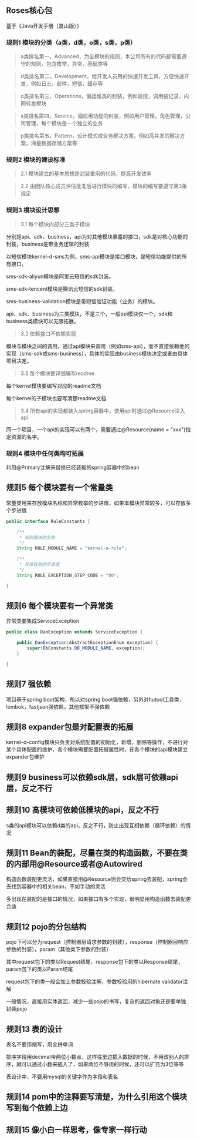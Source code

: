 ## Roses核心包

基于《Java开发手册（嵩山版）》

### 规则1 模块的分类（a类，d类，o类，s类，p类）

> a类排名第一，Advanced，为全模块的规则，本公司所有的代码都需要遵守的规则，包含枚举，异常，基础类等

> d类排名第二，Development，给开发人员用的快速开发工具，方便快速开发，例如日志，邮件，短信，缓存等

> o类排名第三，Operations，偏运维类的封装，例如监控，调用链记录，内网转发模块

> s类排名第四，Service，偏应用功能的封装，例如用户管理，角色管理，公司管理，每个模块是一个独立的业务

> p类排名第五，Pattern，设计模式或业务解决方案，例如高并发的解决方案，海量数据存储方案等

### 规则2 模块的建设标准

> 2.1 模块建立的基本思想是封装重用的代码，提高开发效率

> 2.2 由团队核心成员评估批准后进行模块的编写，模块的编写要遵守第3条规定

### 规则3 模块设计思想

> 3.1 每个模块内部分三类子模块

分别是api、sdk、business，api为对其他模块暴露的接口，sdk是对核心功能的封装，business是带业务逻辑的封装

以短信模块kernel-d-sms为例，sms-api模块是接口模块，是短信功能提供的所有接口。

sms-sdk-aliyun模块是阿里云短信的sdk封装。

sms-sdk-tencent模块是腾讯云短信的sdk封装。

sms-business-validation模块是带短信验证功能（业务）的模块。

api、sdk、business为三类模块，不是三个，一般api模块仅一个，sdk和business类模块可以无限拓展。

> 3.2 依赖接口不依赖实现

模块与模块之间的调用，通过api模块来调用（例如sms-api），而不直接依赖他的实现（sms-sdk或sms-business），具体的实现由business模块决定或者由具体项目决定。

> 3.3 每个模块要详细编写readme

每个kernel模块要编写对应的readme文档

每个kernel的子模块也要写清楚readme文档

> 3.4 所有api的实现都装入spring容器中，使用api时通过@Resource注入api

同一个项目，一个api的实现可以有两个，需要通过@Resource(name = "xxx")指定资源的名字。

### 规则4 模块中任何类均可拓展

利用@Primary注解来替换已经装载的spring容器中的bean

## 规则5 每个模块要有一个常量类

常量类用来存放模块名称和异常枚举的步进值，如果本模块异常较多，可以存放多个步进值

```java
public interface RuleConstants {

    /**
     * 规则模块的名称
     */
    String RULE_MODULE_NAME = "kernel-a-rule";

    /**
     * 异常枚举的步进值
     */
    String RULE_EXCEPTION_STEP_CODE = "00";

}
```

## 规则6 每个模块要有一个异常类

异常类要集成ServiceException

```java
public class DaoException extends ServiceException {

    public DaoException(AbstractExceptionEnum exception) {
        super(DbConstants.DB_MODULE_NAME, exception);
    }

}
```

## 规则7 强依赖

项目基于spring boot架构，所以对spring boot强依赖，另外对hutool工具类，lombok，fastjson强依赖，其他框架不强依赖

## 规则8 expander包是对配置表的拓展

kernel-d-config模块只负责对系统配置的初始化，新增，删除等操作，不进行对某个具体配置的维护，各个模块需要配置拓展属性时，在各个模块的api模块建立expander包维护

## 规则9 business可以依赖sdk层，sdk层可依赖api层，反之不行

## 规则10 高模块可依赖低模块的api，反之不行

s类的api模块可以依赖d类的api，反之不行，防止出现互相依赖（循环依赖）的情况

## 规则11 Bean的装配，尽量在类的构造函数，不要在类的内部用@Resource或者@Autowired

构造函数装配更灵活，如果直接用@Resource则会交给spring去装配，spring会去找到容器中的相关bean，不如手动的灵活

多出现在装配的是接口的情况，如果接口有多个实现，很明显用构造函数去装配更合适

## 规则12 pojo的分包结构

pojo下可以分为request（控制器层请求参数的封装），response（控制器层响应参数的封装），param（其他类下参数的封装）

其中request包下的类以Request结尾，response包下的类以Response结尾，param包下的类以Param结尾

request包下的类一般会加上参数校验注解，参数校验用的hibernate validator注解

一般情况，直接用实体返回，减少一些pojo的书写，复杂的返回对象还是要单独封装pojo

## 规则13 表的设计

表名不要用缩写，用全拼单词

排序字段用decimal带两位小数点，这样往里边插入数据的时候，不用改别人的排序，就可以通过小数来插入了，如果两位不够用的时候，还可以扩充为3位等等

表设计中，不要用mysql的关键字作为字段和表名

## 规则14 pom中的注释要写清楚，为什么引用这个模块写到每个依赖上边

## 规则15 像小白一样思考，像专家一样行动